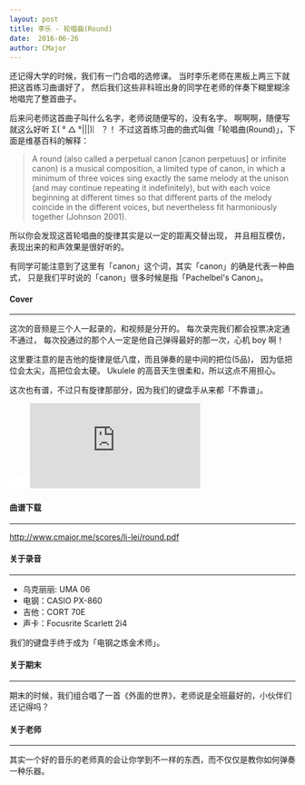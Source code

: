 ```yaml
---
layout: post
title: 李乐 - 轮唱曲(Round)
date:  2016-06-26
author: CMajor
---
```


还记得大学的时候，我们有一门合唱的选修课。
当时李乐老师在黑板上两三下就把这首练习曲谱好了，
然后我们这些非科班出身的同学在老师的伴奏下糊里糊涂地唱完了整首曲子。

后来问老师这首曲子叫什么名字，老师说随便写的，没有名字。
啊啊啊，随便写就这么好听 Σ( ° △ °|||)︴？！
不过这首练习曲的曲式叫做「轮唱曲(Round)」，下面是维基百科的解释：

> A round (also called a perpetual canon [canon perpetuus] or infinite canon) is a musical composition, a limited type of canon, in which a minimum of three voices sing exactly the same melody at the unison (and may continue repeating it indefinitely), but with each voice beginning at different times so that different parts of the melody coincide in the different voices, but nevertheless fit harmoniously together (Johnson 2001).

所以你会发现这首轮唱曲的旋律其实是以一定的距离交替出现，
并且相互模仿，表现出来的和声效果是很好听的。

有同学可能注意到了这里有「canon」这个词，其实「canon」的确是代表一种曲式，
只是我们平时说的「canon」很多时候是指「Pachelbel's Canon」。

#### Cover
----------

这次的音频是三个人一起录的，和视频是分开的。
每次录完我们都会投票决定通不通过，
每次投通过的那个人一定是他自己弹得最好的那一次，心机 boy 啊！

这里要注意的是吉他的旋律是低八度，而且弹奏的是中间的把位(5品)，
因为低把位会太尖，高把位会太硬。
Ukulele 的高音天生很柔和，所以这点不用担心。

这次也有谱，不过只有旋律那部分，因为我们的键盘手从来都「不靠谱」。

<div class="wrap">
    <img class="ratio" src="/img/16x11.png"/>
    <iframe src="http://player.youku.com/embed/XMTY4NDI4NTI5Mg==" frameborder="0" allowfullscreen></iframe>
</div>

#### 曲谱下载
------------

<a href="http://www.cmajor.me/scores/li-lei/round.pdf" target="_blank">http://www.cmajor.me/scores/li-lei/round.pdf</a>

#### 关于录音
------------

* 乌克丽丽: UMA 06
* 电钢：CASIO PX-860
* 吉他：CORT 70E
* 声卡：Focusrite Scarlett 2i4

我们的键盘手终于成为「电钢之炼金术师」。

#### 关于期末
------------

期末的时候，我们组合唱了一首《外面的世界》，老师说是全班最好的，小伙伴们还记得吗？

#### 关于老师
------------

其实一个好的音乐的老师真的会让你学到不一样的东西，而不仅仅是教你如何弹奏一种乐器。
